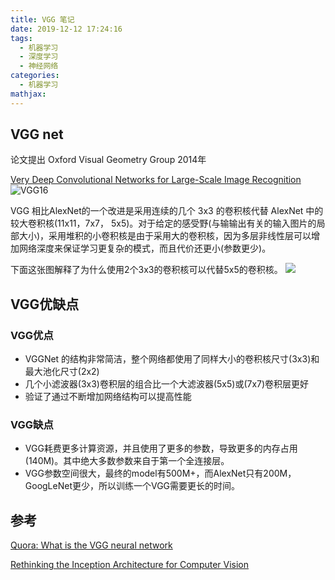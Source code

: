 ```yaml
---
title: VGG 笔记
date: 2019-12-12 17:24:16
tags:
  - 机器学习
  - 深度学习
  - 神经网络
categories:
  - 机器学习
mathjax:
---
```

## VGG net

论文提出 Oxford Visual Geometry Group 2014年

[Very Deep Convolutional Networks for Large-Scale Image Recognition](https://arxiv.org/pdf/1409.1556.pdf%20http://arxiv.org/abs/1409.1556.pdf)
![VGG16](https://i.loli.net/2019/12/12/ovMdYrGBi5Kf8UP.png)

VGG 相比AlexNet的一个改进是采用连续的几个 3x3 的卷积核代替 AlexNet 中的较大卷积核(11x11，7x7， 5x5)。对于给定的感受野(与输输出有关的输入图片的局部大小)，采用堆积的小卷积核是由于采用大的卷积核，因为多层非线性层可以增加网络深度来保证学习更复杂的模式，而且代价还更小(参数更少)。


下面这张图解释了为什么使用2个3x3的卷积核可以代替5x5的卷积核。
![](https://i.loli.net/2019/12/15/5DX4at7R18HwAJ2.png)


## VGG优缺点

### VGG优点
* VGGNet 的结构非常简洁，整个网络都使用了同样大小的卷积核尺寸(3x3)和最大池化尺寸(2x2)
* 几个小滤波器(3x3)卷积层的组合比一个大滤波器(5x5)或(7x7)卷积层更好
* 验证了通过不断增加网络结构可以提高性能

### VGG缺点
* VGG耗费更多计算资源，并且使用了更多的参数，导致更多的内存占用(140M)。其中绝大多数参数来自于第一个全连接层。
* VGG参数空间很大，最终的model有500M+，而AlexNet只有200M，GoogLeNet更少，所以训练一个VGG需要更长的时间。 
## 参考

[Quora: What is the VGG neural network](https://www.quora.com/What-is-the-VGG-neural-network)


[Rethinking the Inception Architecture for Computer Vision](https://www.cv-foundation.org/openaccess/content_cvpr_2016/papers/Szegedy_Rethinking_the_Inception_CVPR_2016_paper.pdf)
